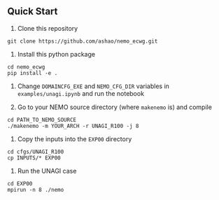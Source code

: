 Quick Start
-----------

1. Clone this repository
```
git clone https://github.com/ashao/nemo_ecwg.git
```

1. Install this python package
```
cd nemo_ecwg
pip install -e .
```

1. Change `DOMAINCFG_EXE` and `NEMO_CFG_DIR` variables in
`examples/unagi.ipynb` and run the notebook

1. Go to your NEMO source directory (where `makenemo` is) and compile
```
cd PATH_TO_NEMO_SOURCE
./makenemo -m YOUR_ARCH -r UNAGI_R100 -j 8
```

1. Copy the inputs into the `EXP00` directory
```
cd cfgs/UNAGI_R100
cp INPUTS/* EXP00
```

1. Run the UNAGI case
```
cd EXP00
mpirun -n 8 ./nemo
```